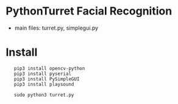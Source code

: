 # PythonTurret Facial Recognition
- main files: turret.py, simplegui.py

# Install
```
   pip3 install opencv-python
   pip3 install pyserial
   pip3 install PySimpleGUI
   pip3 install playsound
   
   sudo python3 turret.py
```
